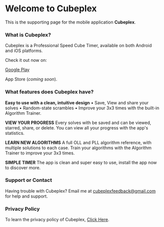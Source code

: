 # Welcome to Cubeplex

This is the supporting page for the mobile application **Cubeplex**.

### What is Cubeplex?
Cubeplex is a Professional Speed Cube Timer, available on both Android and iOS platforms.   

Check it out now on:   

[Google Play](https://play.google.com/store/apps/details?id=com.mrggto.cubeplex)    

App Store (_coming soon_).   


### What features does Cubeplex have?
**Easy to use with a clean, intuitive design**
• Save, View and share your solves
• Random-state scrambles
• Improve your 3x3 times with the built-in Algorithm Trainer.

**VIEW YOUR PROGRESS**
Every solves with be saved and can be viewed, starred, share, or delete. You can view all your progress with the app's statistics.

**LEARN NEW ALGORITHMS**
A full OLL and PLL algorithm reference, with multiple solutions to each case. Train your algorithms with the Algorithm Trainer to improve your 3x3 times.

**SIMPLE TIMER**
The app is clean and super easy to use, install the app now to discover more.

### Support or Contact

Having trouble with Cubeplex? Email me at cubeplexfeedback@gmail.com for help and support.

### Privacy Policy 
To learn the privacy policy of Cubeplex, [Click Here](https://cubeplex.flycricket.io/privacy.html).
